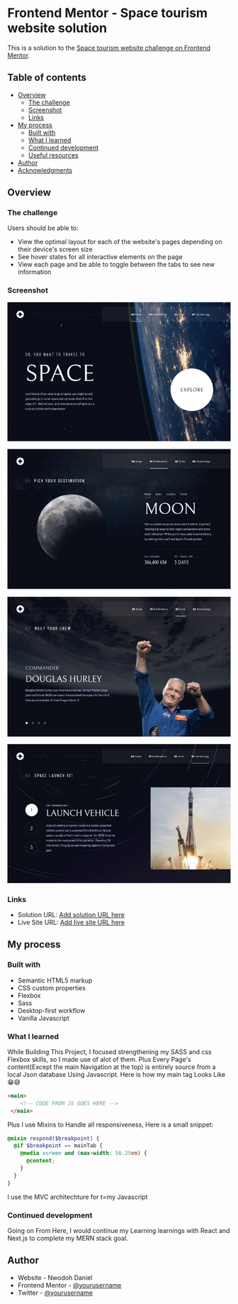 # Frontend Mentor - Space tourism website solution

This is a solution to the [Space tourism website challenge on Frontend Mentor](https://www.frontendmentor.io/challenges/space-tourism-multipage-website-gRWj1URZ3).
## Table of contents

- [Overview](#overview)
  - [The challenge](#the-challenge)
  - [Screenshot](#screenshot)
  - [Links](#links)
- [My process](#my-process)
  - [Built with](#built-with)
  - [What I learned](#what-i-learned)
  - [Continued development](#continued-development)
  - [Useful resources](#useful-resources)
- [Author](#author)
- [Acknowledgments](#acknowledgments)

## Overview

### The challenge

Users should be able to:

- View the optimal layout for each of the website's pages depending on their device's screen size
- See hover states for all interactive elements on the page
- View each page and be able to toggle between the tabs to see new information

### Screenshot

![Home Page](./screenshots/home.png)

![Destinations Page](./screenshots/destination.png)

![Crew Page](./screenshots/crew.png)

![Vehicles Page](./screenshots/vehicle.png)

### Links

- Solution URL: [Add solution URL here](https://github.com/Cross-companion/space-tourism-app)
- Live Site URL: [Add live site URL here](https://space-tourism-app-omega.vercel.app)

## My process

### Built with

- Semantic HTML5 markup
- CSS custom properties
- Flexbox
- Sass
- Desktop-first workflow
- Vanilla Javascript

### What I learned
While Building This Project, I focused strengthening my SASS and css Flexbox skills, so I made use of alot of them. Plus Every Page's content(Except the main Navigation at the top) is entirely source from a local Json database Using Javascript. Here is how my main tag Looks Like😁😅

```html
<main>
    <!-- CODE FROM JS GOES HERE -->
 </main>
```
Plus I use Mixins to Handle all responsiveness, Here is a small snippet:
```scss
@mixin respond($breakpoint) {
  @if $breakpoint == mainTab {
    @media screen and (max-width: 56.25em) {
      @content;
    }
  }
}
```
I use the MVC architechture for t=my Javascript

### Continued development

Going on From Here, I would continue my Learning learnings with React and Next.js to complete my MERN stack goal. 


## Author

- Website - Nwodoh Daniel
- Frontend Mentor - [@yourusername](https://www.frontendmentor.io/profile/Cross-companion)
- Twitter - [@yourusername](https://www.twitter.com/Cross_companion)

